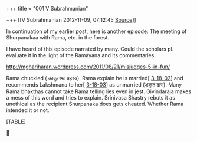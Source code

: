 +++
title = "001 V Subrahmanian"

+++
[[V Subrahmanian	2012-11-09, 07:12:45 [Source](https://groups.google.com/g/bvparishat/c/n-dT-NfGIk4)]]



In continuation of my earlier post, here is another episode: The meeting of Shurpanakaa with Rama, etc. in the forest.  
  
I have heard of this episode narrated by many. Could the scholars pl. evaluate it in the light of the Ramayana and its commentaries:  
  
<http://mghariharan.wordpress.com/2011/08/21/misjudges-5-in-fun/>  
  
Rama chuckled ( काकुत्स्थः प्रहस्य). Rama explain he is married\[ [3-18-02](http://mghariharan.wordpress.com/2011/08/21/misjudges-5-in-fun/#31802Out)\] and recommends Lakshmana to her\[ [3-18-03](http://mghariharan.wordpress.com/2011/08/21/misjudges-5-in-fun/#31803Out)\] as unmarried (अकृत दारः). Many Rama bhakthas cannot take Rama telling lies even in jest. Givindaraja makes a mess of this word and tries to explain. Srinivasa Shastry rebuts it as unethical as the recipient Shurpanaka does gets cheated. Whether Rama intended it or not.  
  

[TABLE]



